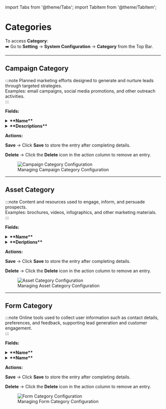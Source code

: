 import Tabs from '@theme/Tabs';
import TabItem from '@theme/TabItem';

# **Categories**

To access **Category**:  
➡️ Go to **Setting** → **System Configuration** → **Category** from the Top Bar.

---

## **Campaign Category**

:::note
Planned marketing efforts designed to generate and nurture leads through targeted strategies.  
Examples: email campaigns, social media promotions, and other outreach activities.  
:::

**Fields:**

<details>
 <summary><strong>**Name**</strong></summary>
 <p>
- **Name** → Title or label of the campaign.  
</p>
</details>

<details>
 <summary><strong>**Descriptions**</strong></summary>
 <p>
- **Description** → Explains the purpose and content of the campaign.  
</p>
</details>

**Actions:**

<Tabs>
  <TabItem value="save" label="💾 Save" default>
    <p><strong>Save</strong> → Click <strong>Save</strong> to store the entry after completing details.</p>
  </TabItem>

  <TabItem value="delete" label="🗑️ Delete">
    <p><strong>Delete</strong> → Click the <strong>Delete</strong> icon in the action column to remove an entry.</p>
  </TabItem>
</Tabs>

<figure>
  <img src="/media/image32.png" alt="Campaign Category Configuration" />
  <figcaption>Managing Campaign Category Configuration</figcaption>
</figure>

---

## **Asset Category**

:::note
Content and resources used to engage, inform, and persuade prospects.  
Examples: brochures, videos, infographics, and other marketing materials.  
:::

**Fields:**

<details>
 <summary><strong>**Name**</strong></summary>
 <p>
- **Name** → Title or label of the asset.  
</p>
</details>

<details>
 <summary><strong>**Deriptions**</strong></summary>
 <p>
- **Description** → Explains the purpose and content of the asset.   
</p>
</details>

**Actions:**

<Tabs>
  <TabItem value="save" label="💾 Save" default>
    <p><strong>Save</strong> → Click <strong>Save</strong> to store the entry after completing details.</p>
  </TabItem>

  <TabItem value="delete" label="🗑️ Delete">
    <p><strong>Delete</strong> → Click the <strong>Delete</strong> icon in the action column to remove an entry.</p>
  </TabItem>
</Tabs>

<figure>
  <img src="/media/image33.png" alt="Asset Category Configuration" />
  <figcaption>Managing Asset Category Configuration</figcaption>
</figure>

---

## **Form Category**

:::note
Online tools used to collect user information such as contact details, preferences, and feedback, supporting lead generation and customer engagement.  
:::

**Fields:**

<details>
 <summary><strong>**Name**</strong></summary>
 
  <p>
   - **Name** → Title or label of the form. 
  </p>
</details>

<details>
<summary><strong>**Name**</strong></summary>
<p>
- **Description** → Explains the purpose and content of the form. 
</p>
</details>

**Actions:**

<Tabs>
  <TabItem value="save" label="💾 Save" default>
    <p><strong>Save</strong> → Click <strong>Save</strong> to store the entry after completing details.</p>
  </TabItem>

  <TabItem value="delete" label="🗑️ Delete">
    <p><strong>Delete</strong> → Click the <strong>Delete</strong> icon in the action column to remove an entry.</p>
  </TabItem>
</Tabs>

<figure>
  <img src="/media/image34.png" alt="Form Category Configuration" />
  <figcaption>Managing Form Category Configuration</figcaption>
</figure>
